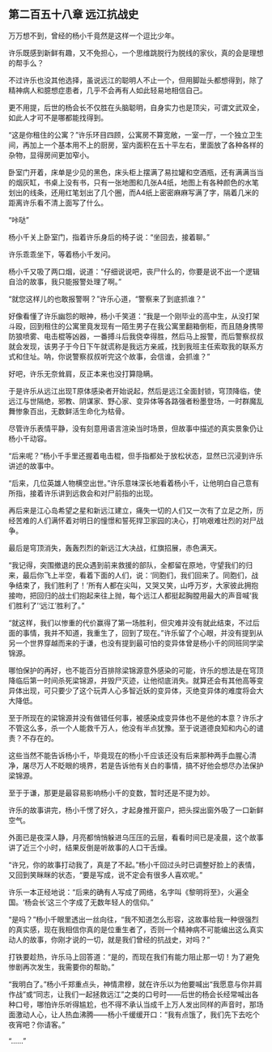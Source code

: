 ## 第二百五十八章 远江抗战史
万万想不到，曾经的杨小千竟然是这样一个逗比少年。

许乐既感到新鲜有趣，又不免担心，一个思维跳脱行为脱线的家伙，真的会是理想的帮手么？

不过许乐也没其他选择，虽说远江的聪明人不止一个，但用脚趾头都想得到，除了精神病人和臆想症患者，几乎不会再有人如此轻易地相信自己。

更不用提，后世的杨会长不仅胜在头脑聪明，自身实力也是顶尖，可谓文武双全，如此人才可不是哪都能找得到。

“这是你租住的公寓？”许乐环目四顾，公寓房不算宽敞，一室一厅，一个独立卫生间，再加上一个基本用不上的厨房，室内面积在五十平左右，里面放了各种各样的杂物，显得房间更加窄小。

卧室门开着，床单是少见的黑色，床头柜上摆满了易拉罐和空酒瓶，还有满满当当的烟灰缸，书桌上没有书，只有一张地图和几张A4纸，地图上有各种颜色的水笔划出的线条，还用红笔划出了几个圈，而A4纸上密密麻麻写满了字，隔着几米的距离许乐看不清上面写了什么。

“咔哒”

杨小千关上卧室门，指着许乐身后的椅子说：“坐回去，接着聊。”

许乐乖乖坐下，等着杨小千发问。

杨小千又吸了两口烟，说道：“仔细说说吧，丧尸什么的，你要是说不出一个逻辑自洽的故事，我只能报警处理了啊。”

“就您这样儿的也敢报警啊？”许乐心道，“警察来了到底抓谁？”

好像看懂了许乐幽怨的眼神，杨小千笑道：“我是一个刚毕业的高中生，从没打架斗殴，回到租住的公寓里竟发现有一陌生男子在我公寓里翻箱倒柜，而且随身携带防狼喷雾、电击棍等凶器，一番搏斗后我侥幸得胜，然后马上报警，而后警察叔叔就会发现，该男子于今日下午就谎称是我远方亲戚，找到我班主任索取我的联系方式和住址。呐，你说警察叔叔听完这个故事，会信谁，会抓谁？”

好吧，许乐无奈耸肩，反正本来也没打算隐瞒。

于是许乐从远江出现T原体感染者开始说起，然后是远江全面封锁，穹顶降临，使远江与世隔绝，邪教、阴谋家、野心家、变异体等各路强者粉墨登场，一时群魔乱舞惨象百出，无数鲜活生命化为枯骨。

尽管许乐表情平静，没有刻意用语言渲染当时场景，但故事中描述的真实景象仍让杨小千动容。

“后来呢？”杨小千手里还握着电击棍，但手指都处于放松状态，显然已沉浸到许乐讲述的故事中。

“后来，几位英雄人物横空出世。”许乐意味深长地看着杨小千，让他明白自己意有所指，接着许乐讲到远救会和对尸前指的出现。

再后来是江心岛希望之星和新远江建立，痛失一切的人们又一次有了立足之所，历经苦难的人们满怀着对明日的憧憬和誓死捍卫家园的决心，打响艰难壮烈的对尸战争。

最后是穹顶消失，轰轰烈烈的新远江大决战，红旗招展，赤色满天。

“我记得，突围撤退的民众遇到前来救援的部队，全都留在原地，守望我们的归来，最后你飞上半空，看着下面的人们，说：‘同胞们，我们回来了。同胞们，战争结束了，我们胜利了！’所有人都在尖叫，又哭又笑，山呼万岁，大家彼此拥抱接吻，把回归的战士们抱起来往上抛，每个远江人都挺起胸膛用最大的声音喊‘我们胜利了’‘远江’胜利了。”

“就这样，我们以惨重的代价赢得了第一场胜利，但灾难并没有就此结束，不过后面的事情，我并不知道，我重生了，回到了现在。”许乐留了个心眼，并没有提到从另一个世界穿越而来的于谦，也没有提到最可怕的变异体曾是杨小千的同班同学梁锦源。

哪怕保护的再好，也不能百分百排除梁锦源意外感染的可能，许乐的想法是在穹顶降临后第一时间杀死梁锦源，并毁尸灭迹，让他彻底消失。就算还会有其他高等变异体出现，可只要少了这个玩弄人心多智近妖的变异体，灭绝变异体的难度将会大大降低。

至于所现在的梁锦源并没有做错任何事，被感染成变异体也不是他的本意？许乐才不管这么多，杀一个人能救千万人，他没有半点犹豫。至于说道德良知和内心的谴责？不存在的。

这些当然不能告诉杨小千，毕竟现在的杨小千应该还没有后来那种两手血腥心清净，屠尽万人不眨眼的境界，若是告诉他有关白的事情，搞不好他会想尽办法保护梁锦源。

至于于谦，那更是最容易影响杨小千的变数，暂时还是不提为妙。

许乐的故事讲完，杨小千愣了好久，才起身推开窗户，把头探出窗外吸了一口新鲜空气。

外面已是夜深人静，月亮都悄悄躲进乌压压的云层，看看时间已是凌晨，这个故事讲了近三个小时，结果反倒是听故事的人口干舌燥。

“许兄，你的故事打动我了，真是了不起。”杨小千回过头时已调整好脸上的表情，又回到笑眯眯的状态，“要是写成，说不定会有很多人喜欢呢。”

许乐一本正经地说：“后来的确有人写成了网络，名字叫《黎明将至》，火遍全国。‘杨会长’这三个字成了无数年轻人的信仰。”

“是吗？”杨小千眼里透出一丝向往，“我不知道怎么形容，这故事给我一种很强烈的真实感，现在我相信你真的是位重生者了，否则一个精神病不可能编出这么真实动人的故事，你刚才说的一切，就是我们曾经的抗战史，对吗？”

打铁要趁热，许乐马上回答道：“是的，而现在我们有能力阻止那一切！为了避免惨剧再次发生，我需要你的帮助。”

“我明白了。”杨小千郑重点头，神情肃穆，就在许乐以为他要喊出“我愿意与你并肩作战”或“同志，让我们一起拯救远江”之类的口号时——后世的杨会长经常喊出各种口号，哪怕许乐听得尴尬，也不得不承认当成千上万人发出同样的声音时，那场面激动人心，让人热血沸腾——杨小千缓缓开口：“我有点饿了，我们先下去吃个夜宵吧？你请客。”

“……”

